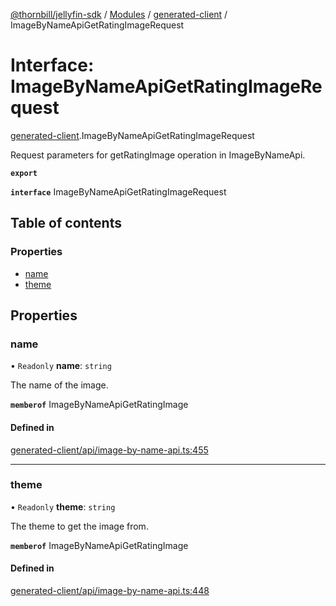 [@thornbill/jellyfin-sdk](../README.md) / [Modules](../modules.md) / [generated-client](../modules/generated_client.md) / ImageByNameApiGetRatingImageRequest

# Interface: ImageByNameApiGetRatingImageRequest

[generated-client](../modules/generated_client.md).ImageByNameApiGetRatingImageRequest

Request parameters for getRatingImage operation in ImageByNameApi.

**`export`**

**`interface`** ImageByNameApiGetRatingImageRequest

## Table of contents

### Properties

- [name](generated_client.ImageByNameApiGetRatingImageRequest.md#name)
- [theme](generated_client.ImageByNameApiGetRatingImageRequest.md#theme)

## Properties

### name

• `Readonly` **name**: `string`

The name of the image.

**`memberof`** ImageByNameApiGetRatingImage

#### Defined in

[generated-client/api/image-by-name-api.ts:455](https://github.com/jellyfin/jellyfin-sdk-typescript/blob/7402732/src/generated-client/api/image-by-name-api.ts#L455)

___

### theme

• `Readonly` **theme**: `string`

The theme to get the image from.

**`memberof`** ImageByNameApiGetRatingImage

#### Defined in

[generated-client/api/image-by-name-api.ts:448](https://github.com/jellyfin/jellyfin-sdk-typescript/blob/7402732/src/generated-client/api/image-by-name-api.ts#L448)
